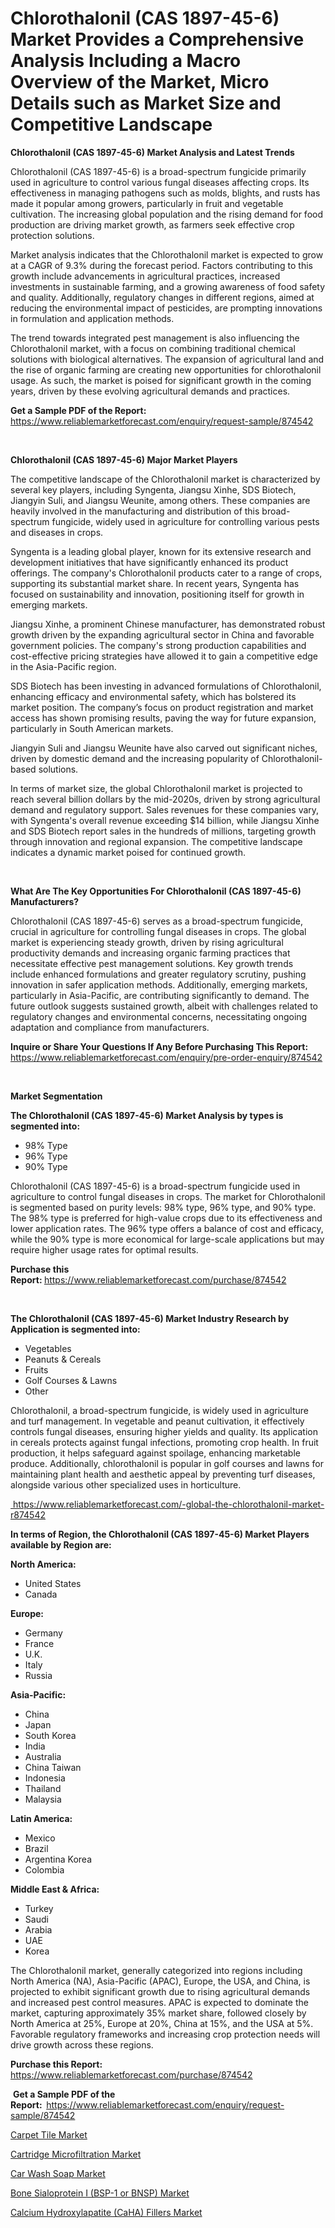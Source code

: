 <p><h1>Chlorothalonil (CAS 1897-45-6) Market Provides a Comprehensive Analysis Including a Macro Overview of the Market, Micro Details such as Market Size and Competitive Landscape</h1></p><p><strong>Chlorothalonil (CAS 1897-45-6) Market Analysis and Latest Trends</strong></p>
<p><p>Chlorothalonil (CAS 1897-45-6) is a broad-spectrum fungicide primarily used in agriculture to control various fungal diseases affecting crops. Its effectiveness in managing pathogens such as molds, blights, and rusts has made it popular among growers, particularly in fruit and vegetable cultivation. The increasing global population and the rising demand for food production are driving market growth, as farmers seek effective crop protection solutions.</p><p>Market analysis indicates that the Chlorothalonil market is expected to grow at a CAGR of 9.3% during the forecast period. Factors contributing to this growth include advancements in agricultural practices, increased investments in sustainable farming, and a growing awareness of food safety and quality. Additionally, regulatory changes in different regions, aimed at reducing the environmental impact of pesticides, are prompting innovations in formulation and application methods.</p><p>The trend towards integrated pest management is also influencing the Chlorothalonil market, with a focus on combining traditional chemical solutions with biological alternatives. The expansion of agricultural land and the rise of organic farming are creating new opportunities for chlorothalonil usage. As such, the market is poised for significant growth in the coming years, driven by these evolving agricultural demands and practices.</p></p>
<p><strong>Get a Sample PDF of the Report:&nbsp;</strong> <a href="https://www.reliablemarketforecast.com/enquiry/request-sample/874542?utm_campaign=1108&utm_medium=2&utm_source=Github&utm_content=ia&utm_term=21032025&utm_id=chlorothalonil-cas-1897-45-6">https://www.reliablemarketforecast.com/enquiry/request-sample/874542</a></p>
<p>&nbsp;</p>
<p><strong>Chlorothalonil (CAS 1897-45-6) Major Market Players</strong></p>
<p><p>The competitive landscape of the Chlorothalonil market is characterized by several key players, including Syngenta, Jiangsu Xinhe, SDS Biotech, Jiangyin Suli, and Jiangsu Weunite, among others. These companies are heavily involved in the manufacturing and distribution of this broad-spectrum fungicide, widely used in agriculture for controlling various pests and diseases in crops.</p><p>Syngenta is a leading global player, known for its extensive research and development initiatives that have significantly enhanced its product offerings. The company's Chlorothalonil products cater to a range of crops, supporting its substantial market share. In recent years, Syngenta has focused on sustainability and innovation, positioning itself for growth in emerging markets.</p><p>Jiangsu Xinhe, a prominent Chinese manufacturer, has demonstrated robust growth driven by the expanding agricultural sector in China and favorable government policies. The company's strong production capabilities and cost-effective pricing strategies have allowed it to gain a competitive edge in the Asia-Pacific region.</p><p>SDS Biotech has been investing in advanced formulations of Chlorothalonil, enhancing efficacy and environmental safety, which has bolstered its market position. The company’s focus on product registration and market access has shown promising results, paving the way for future expansion, particularly in South American markets.</p><p>Jiangyin Suli and Jiangsu Weunite have also carved out significant niches, driven by domestic demand and the increasing popularity of Chlorothalonil-based solutions.</p><p>In terms of market size, the global Chlorothalonil market is projected to reach several billion dollars by the mid-2020s, driven by strong agricultural demand and regulatory support. Sales revenues for these companies vary, with Syngenta's overall revenue exceeding $14 billion, while Jiangsu Xinhe and SDS Biotech report sales in the hundreds of millions, targeting growth through innovation and regional expansion. The competitive landscape indicates a dynamic market poised for continued growth.</p></p>
<p>&nbsp;</p>
<p><strong>What Are The Key Opportunities For Chlorothalonil (CAS 1897-45-6) Manufacturers?</strong></p>
<p><p>Chlorothalonil (CAS 1897-45-6) serves as a broad-spectrum fungicide, crucial in agriculture for controlling fungal diseases in crops. The global market is experiencing steady growth, driven by rising agricultural productivity demands and increasing organic farming practices that necessitate effective pest management solutions. Key growth trends include enhanced formulations and greater regulatory scrutiny, pushing innovation in safer application methods. Additionally, emerging markets, particularly in Asia-Pacific, are contributing significantly to demand. The future outlook suggests sustained growth, albeit with challenges related to regulatory changes and environmental concerns, necessitating ongoing adaptation and compliance from manufacturers.</p></p>
<p><strong>Inquire or Share Your Questions If Any Before Purchasing This Report:</strong> <a href="https://www.reliablemarketforecast.com/enquiry/pre-order-enquiry/874542?utm_campaign=1108&utm_medium=2&utm_source=Github&utm_content=ia&utm_term=21032025&utm_id=chlorothalonil-cas-1897-45-6">https://www.reliablemarketforecast.com/enquiry/pre-order-enquiry/874542</a></p>
<p>&nbsp;</p>
<p><strong>Market Segmentation</strong></p>
<p><strong>The Chlorothalonil (CAS 1897-45-6) Market Analysis by types is segmented into:</strong></p>
<p><ul><li>98% Type</li><li>96% Type</li><li>90% Type</li></ul></p>
<p><p>Chlorothalonil (CAS 1897-45-6) is a broad-spectrum fungicide used in agriculture to control fungal diseases in crops. The market for Chlorothalonil is segmented based on purity levels: 98% type, 96% type, and 90% type. The 98% type is preferred for high-value crops due to its effectiveness and lower application rates. The 96% type offers a balance of cost and efficacy, while the 90% type is more economical for large-scale applications but may require higher usage rates for optimal results.</p></p>
<p><strong>Purchase this Report:&nbsp;</strong><a href="https://www.reliablemarketforecast.com/purchase/874542?utm_campaign=1108&utm_medium=2&utm_source=Github&utm_content=ia&utm_term=21032025&utm_id=chlorothalonil-cas-1897-45-6">https://www.reliablemarketforecast.com/purchase/874542</a></p>
<p>&nbsp;</p>
<p><strong>The Chlorothalonil (CAS 1897-45-6) Market Industry Research by Application is segmented into:</strong></p>
<p><ul><li>Vegetables</li><li>Peanuts & Cereals</li><li>Fruits</li><li>Golf Courses & Lawns</li><li>Other</li></ul></p>
<p><p>Chlorothalonil, a broad-spectrum fungicide, is widely used in agriculture and turf management. In vegetable and peanut cultivation, it effectively controls fungal diseases, ensuring higher yields and quality. Its application in cereals protects against fungal infections, promoting crop health. In fruit production, it helps safeguard against spoilage, enhancing marketable produce. Additionally, chlorothalonil is popular in golf courses and lawns for maintaining plant health and aesthetic appeal by preventing turf diseases, alongside various other specialized uses in horticulture.</p></p>
<p><a href="https://www.reliablemarketforecast.com/-global-the-chlorothalonil-market-r874542?utm_campaign=1108&utm_medium=2&utm_source=Github&utm_content=ia&utm_term=21032025&utm_id=chlorothalonil-cas-1897-45-6">&nbsp;https://www.reliablemarketforecast.com/-global-the-chlorothalonil-market-r874542</a></p>
<p><strong>In terms of Region, the Chlorothalonil (CAS 1897-45-6) Market Players available by Region are:</strong></p>
<p>
    <p> <strong> North America: </strong>
        <ul>
            <li>United States</li>
            <li>Canada</li>
        </ul>
        </p> 
    <p> <strong> Europe: </strong>
        <ul>
            <li>Germany</li>
            <li>France</li>
            <li>U.K.</li>
            <li>Italy</li>
            <li>Russia</li>
        </ul>
        </p> 
    <p> <strong> Asia-Pacific: </strong>
        <ul>
            <li>China</li>
            <li>Japan</li>
            <li>South Korea</li>
            <li>India</li>
            <li>Australia</li>
            <li>China Taiwan</li>
            <li>Indonesia</li>
            <li>Thailand</li>
            <li>Malaysia</li>
        </ul>
        </p> 
    <p> <strong> Latin America: </strong>
        <ul>
            <li>Mexico</li>
            <li>Brazil</li>
            <li>Argentina Korea</li>
            <li>Colombia</li>
        </ul>
        </p> 
    <p> <strong> Middle East & Africa: </strong>
        <ul>
            <li>Turkey</li>
            <li>Saudi</li>
            <li>Arabia</li>
            <li>UAE</li>
            <li>Korea</li>
        </ul>
    </p>
    </p>
<p><p>The Chlorothalonil market, generally categorized into regions including North America (NA), Asia-Pacific (APAC), Europe, the USA, and China, is projected to exhibit significant growth due to rising agricultural demands and increased pest control measures. APAC is expected to dominate the market, capturing approximately 35% market share, followed closely by North America at 25%, Europe at 20%, China at 15%, and the USA at 5%. Favorable regulatory frameworks and increasing crop protection needs will drive growth across these regions.</p></p>
<p><strong>Purchase this Report: </strong><a href="https://www.reliablemarketforecast.com/purchase/874542?utm_campaign=1108&utm_medium=2&utm_source=Github&utm_content=ia&utm_term=21032025&utm_id=chlorothalonil-cas-1897-45-6">https://www.reliablemarketforecast.com/purchase/874542</a></p>
<p>&nbsp;<strong>Get a Sample PDF of the Report:&nbsp;&nbsp;</strong><a href="https://www.reliablemarketforecast.com/enquiry/request-sample/874542?utm_campaign=1108&utm_medium=2&utm_source=Github&utm_content=ia&utm_term=21032025&utm_id=chlorothalonil-cas-1897-45-6">https://www.reliablemarketforecast.com/enquiry/request-sample/874542</a></p>
<p><strong></strong></p>
<p><p><a href="https://github.com/fontshatintj/Market-Research-Report-List-1/blob/main/carpet-tile-market.md?utm_campaign=1108&utm_medium=2&utm_source=Github&utm_content=ia&utm_term=21032025&utm_id=chlorothalonil-cas-1897-45-6">Carpet Tile Market</a></p><p><a href="https://github.com/firdwsermald/Market-Research-Report-List-1/blob/main/cartridge-microfiltration-market.md?utm_campaign=1108&utm_medium=2&utm_source=Github&utm_content=ia&utm_term=21032025&utm_id=chlorothalonil-cas-1897-45-6">Cartridge Microfiltration Market</a></p><p><a href="https://github.com/winjelequegt/Market-Research-Report-List-1/blob/main/car-wash-soap-market.md?utm_campaign=1108&utm_medium=2&utm_source=Github&utm_content=ia&utm_term=21032025&utm_id=chlorothalonil-cas-1897-45-6">Car Wash Soap Market</a></p><p><a href="https://github.com/nedzazollo74/Market-Research-Report-List-1/blob/main/bone-sialoprotein-i-bsp-1-or-bnsp-market.md?utm_campaign=1108&utm_medium=2&utm_source=Github&utm_content=ia&utm_term=21032025&utm_id=chlorothalonil-cas-1897-45-6">Bone Sialoprotein I (BSP-1 or BNSP) Market</a></p><p><a href="https://github.com/bredevasil2q/Market-Research-Report-List-1/blob/main/calcium-hydroxylapatite-caha-fillers-market.md?utm_campaign=1108&utm_medium=2&utm_source=Github&utm_content=ia&utm_term=21032025&utm_id=chlorothalonil-cas-1897-45-6">Calcium Hydroxylapatite (CaHA) Fillers Market</a></p></p>